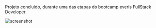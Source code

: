 Projeto concluido, durante uma das etapas do bootcamp everis FullStack Developer.

![screenshot](screenshot.PNG)